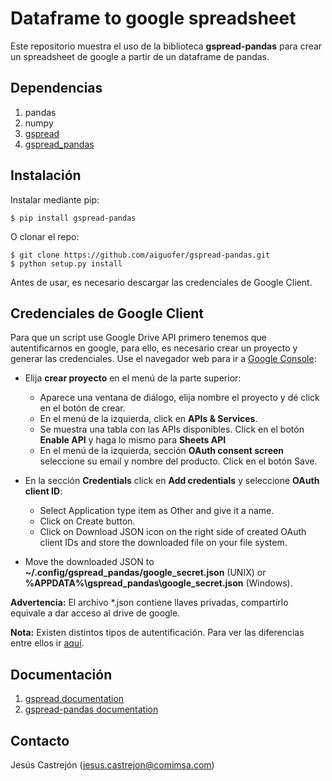 # Dataframe to google spreadsheet

Este repositorio muestra el uso de la biblioteca **gspread-pandas** para crear un spreadsheet de google a partir de un dataframe de pandas.

## Dependencias

1. pandas
2. numpy
2. [gspread](https://github.com/burnash/gspread)
3. [gspread_pandas](https://github.com/aiguofer/gspread-pandas)


## Instalación

Instalar mediante pip:

```
$ pip install gspread-pandas
```

O clonar el repo:

```
$ git clone https://github.com/aiguofer/gspread-pandas.git
$ python setup.py install
```

Antes de usar, es necesario descargar las credenciales de Google Client.


## Credenciales de Google Client

Para que un script use Google Drive API primero tenemos que autentificarnos en google, para ello, es necesario crear un proyecto y generar las credenciales. Use el navegador web para ir a [Google Console](https://console.cloud.google.com/):


- Elija **crear proyecto** en el menú de la parte superior:

  - Aparece una ventana de diálogo, elija nombre el proyecto y dé click en el botón de crear.
  - En el menú de la izquierda, click en **APIs & Services**.
  - Se muestra una tabla con las APIs disponibles. Click en el botón **Enable API** y haga lo mismo para **Sheets API**
  - En el menú de la izquierda, sección **OAuth consent screen** seleccione su email y nombre del producto. Click en el botón Save.

- En la sección **Credentials** click en **Add credentials** y seleccione **OAuth client ID**:
    - Select Application type item as Other and give it a name.
    - Click on Create button.
    - Click on Download JSON icon on the right side of created OAuth client IDs and store the downloaded file on your file system.

- Move the downloaded JSON to **~/.config/gspread_pandas/google_secret.json** (UNIX) or **%APPDATA%\gspread_pandas\google_secret.json** (Windows).

**Advertencia:** El archivo *.json contiene llaves privadas, compartirlo equivale a dar acceso al drive de google.

**Nota:** Existen distintos tipos de autentificación. Para ver las diferencias entre ellos ir [aquí](https://stackoverflow.com/questions/39181501/whats-the-difference-between-api-key-client-id-and-service-account).



## Documentación

1. [gspread documentation](https://docs.gspread.org/en/latest/)
3. [gspread-pandas documentation](https://gspread-pandas.readthedocs.io/en/latest/gspread_pandas.html)


## Contacto

Jesús Castrejón (jesus.castrejon@comimsa.com)


